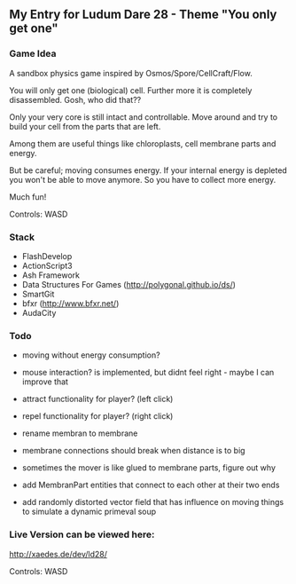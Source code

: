 

My Entry for Ludum Dare 28 - Theme "You only get one" 
-------------------------

### Game Idea

A sandbox physics game inspired by Osmos/Spore/CellCraft/Flow.

You will only get one (biological) cell. Further more it is completely disassembled. Gosh, who did that??

Only your very core is still intact and controllable. Move around and try to build your cell from the parts that are left. 

Among them are useful things like chloroplasts, cell membrane parts and energy. 

But be careful; moving consumes energy. If your internal energy is depleted you won't be able to move anymore. So you have to collect more energy. 

Much fun!

Controls: WASD

### Stack

* FlashDevelop
* ActionScript3
* Ash Framework
* Data Structures For Games (http://polygonal.github.io/ds/)
* SmartGit
* bfxr (http://www.bfxr.net/)
* AudaCity

### Todo
* moving without energy consumption?
* mouse interaction? is implemented, but didnt feel right - maybe I can improve that
* attract functionality for player? (left click)
* repel functionality for player? (right click)

* rename membran to membrane
* membrane connections should break when distance is to big
* sometimes the mover is like glued to membrane parts, figure out why


* add MembranPart entities that connect to each other at their two ends

* add randomly distorted vector field that has influence on moving things to simulate a dynamic primeval soup

### Live Version can be viewed here:

http://xaedes.de/dev/ld28/
	
Controls: WASD